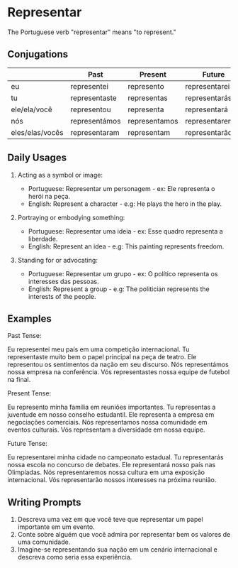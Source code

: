 # Representar

The Portuguese verb "representar" means "to represent."

## Conjugations

|                 | Past          | Present       | Future          |
| --------------- | ------------- | ------------- | --------------- |
| eu              | representei   | represento    | representarei   |
| tu              | representaste | representas   | representarás   |
| ele/ela/você    | representou   | representa    | representará    |
| nós             | representámos | representamos | representaremos |
| eles/elas/vocês | representaram | representam   | representarão   |

## Daily Usages

1. Acting as a symbol or image:

   - Portuguese: Representar um personagem - ex: Ele representa o herói na peça.
   - English: Represent a character - e.g: He plays the hero in the play.

2. Portraying or embodying something:

   - Portuguese: Representar uma ideia - ex: Esse quadro representa a liberdade.
   - English: Represent an idea - e.g: This painting represents freedom.

3. Standing for or advocating:

   - Portuguese: Representar um grupo - ex: O político representa os interesses das pessoas.
   - English: Represent a group - e.g: The politician represents the interests of the people.

## Examples

Past Tense:

Eu representei meu país em uma competição internacional.
Tu representaste muito bem o papel principal na peça de teatro.
Ele representou os sentimentos da nação em seu discurso.
Nós representámos nossa empresa na conferência.
Vós representastes nossa equipe de futebol na final.

Present Tense:

Eu represento minha família em reuniões importantes.
Tu representas a juventude em nosso conselho estudantil.
Ele representa a empresa em negociações comerciais.
Nós representamos nossa comunidade em eventos culturais.
Vós representam a diversidade em nossa equipe.

Future Tense:

Eu representarei minha cidade no campeonato estadual.
Tu representarás nossa escola no concurso de debates.
Ele representará nosso país nas Olimpíadas.
Nós representaremos nossa cultura em uma exposição internacional.
Vós representarão nossos interesses na próxima reunião.

## Writing Prompts

1. Descreva uma vez em que você teve que representar um papel importante em um evento.
2. Conte sobre alguém que você admira por representar bem os valores de uma comunidade.
3. Imagine-se representando sua nação em um cenário internacional e descreva como seria essa experiência.
